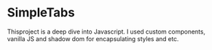 # SimpleTabs
Thisproject is a deep dive into Javascript. I used custom components, vanilla JS and shadow dom for encapsulating styles and etc.
